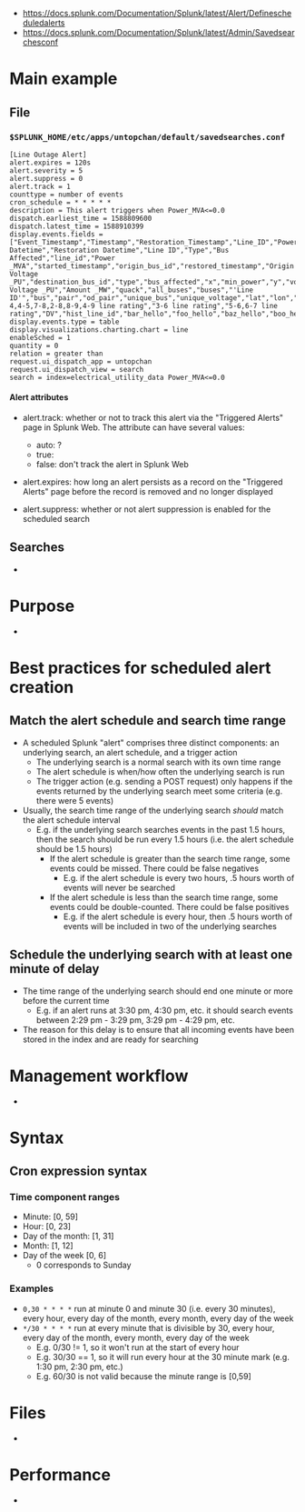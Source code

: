 - https://docs.splunk.com/Documentation/Splunk/latest/Alert/Definescheduledalerts
- https://docs.splunk.com/Documentation/Splunk/latest/Admin/Savedsearchesconf
# Main example
## File
### `$SPLUNK_HOME/etc/apps/untopchan/default/savedsearches.conf`
```
[Line Outage Alert]
alert.expires = 120s
alert.severity = 5
alert.suppress = 0
alert.track = 1
counttype = number of events
cron_schedule = * * * * *
description = This alert triggers when Power_MVA<=0.0
dispatch.earliest_time = 1588809600
dispatch.latest_time = 1588910399
display.events.fields = ["Event_Timestamp","Timestamp","Restoration_Timestamp","Line_ID","Power_MVA","Origin_Bus_ID","Origin_Voltage_PU","Datetime","Destination_Bus_ID","Event Datetime","Restoration Datetime","Line ID","Type","Bus Affected","line_id","Power _MVA","started_timestamp","origin_bus_id","restored_timestamp","Origin Voltage _PU","destination_bus_id","type","bus_affected","x","min_power","y","voltage_diff","zzz","amount","search","Destination Voltage _PU","Amount _MW","quack","all_buses","buses","'Line ID'","bus","pair","od_pair","unique_bus","unique_voltage","lat","lon","latitude","longitude","rating","1-4,4-5,7-8,2-8,8-9,4-9 line rating","3-6 line rating","5-6,6-7 line rating","DV","hist_line_id","bar_hello","foo_hello","baz_hello","boo_hello","Destination_Voltage_PU","Bus_Affected","Amount_MW","sourcetype"]
display.events.type = table
display.visualizations.charting.chart = line
enableSched = 1
quantity = 0
relation = greater than
request.ui_dispatch_app = untopchan
request.ui_dispatch_view = search
search = index=electrical_utility_data Power_MVA<=0.0
```
#### Alert attributes
- alert.track: whether or not to track this alert via the "Triggered Alerts" page in Splunk Web. The attribute can have several values:
  - auto: ?
  - true:
  - false: don't track the alert in Splunk Web


- alert.expires: how long an alert persists as a record on the "Triggered Alerts" page before the record is removed and no longer displayed 
- alert.suppress: whether or not alert suppression is enabled for the scheduled search

## Searches
-
# Purpose
-


# Best practices for scheduled alert creation
## Match the alert schedule and search time range
- A scheduled Splunk "alert" comprises three distinct components: an underlying search, an alert schedule, and a trigger action
  - The underlying search is a normal search with its own time range
  - The alert schedule is when/how often the underlying search is run
  - The trigger action (e.g. sending a POST request) only happens if the events returned by the underlying search meet some criteria (e.g. there were
    5 events)
- Usually, the search time range of the underlying search _should_ match the alert schedule interval
  - E.g. if the underlying search searches events in the past 1.5 hours, then the search should be run every 1.5 hours (i.e. the alert schedule
    should be 1.5 hours)
    - If the alert schedule is greater than the search time range, some events could be missed. There could be false negatives
      - E.g. if the alert schedule is every two hours, .5 hours worth of events will never be searched
    - If the alert schedule is less than the search time range, some events could be double-counted. There could be false positives
      - E.g. if the alert schedule is every hour, then .5 hours worth of events will be included in two of the underlying searches
## Schedule the underlying search with at least one minute of delay
- The time range of the underlying search should end one minute or more before the current time
  - E.g. if an alert runs at 3:30 pm, 4:30 pm, etc. it should search events between 2:29 pm - 3:29 pm, 3:29 pm - 4:29 pm, etc.
- The reason for this delay is to ensure that all incoming events have been stored in the index and are ready for searching
# Management workflow
- 
# Syntax
## Cron expression syntax
### Time component ranges
- Minute: [0, 59]
- Hour: [0, 23]
- Day of the month: [1, 31]
- Month: [1, 12]
- Day of the week [0, 6]
  - 0 corresponds to Sunday
### Examples
- `0,30 * * * *` run at minute 0 and minute 30 (i.e. every 30 minutes), every hour, every day of the month, every month, every day of the week
- `*/30 * * * *` run at every minute that is divisible by 30, every hour, every day of the month, every month, every day of the week
  - E.g. 0/30 != 1, so it won't run at the start of every hour
  - E.g. 30/30 == 1, so it will run every hour at the 30 minute mark (e.g. 1:30 pm, 2:30 pm, etc.)
  - E.g. 60/30 is not valid because the minute range is [0,59]
# Files
-
# Performance
-